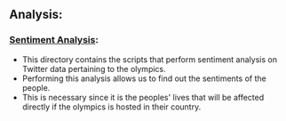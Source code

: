 ## Analysis:

### [Sentiment Analysis](../scripts/sentiment_analysis):

- This directory contains the scripts that perform sentiment analysis on Twitter data pertaining to the olympics.
- Performing this analysis allows us to find out the sentiments of the people.
- This is necessary since it is the peoples' lives that will be affected directly if the olympics is hosted in their country.
